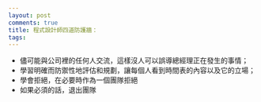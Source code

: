 ```yaml
---
layout: post
comments: true
title: 程式設計師四道防護牆：
tags: 
---
```

- 儘可能與公司裡的任何人交流，這樣沒人可以誤導總經理正在發生的事情；
- 學習明確而防禦性地評估和規劃，讓每個人看到時間表的內容以及它的立場；
- 學會拒絕，在必要時作為一個團隊拒絕
- 如果必須的話，退出團隊

